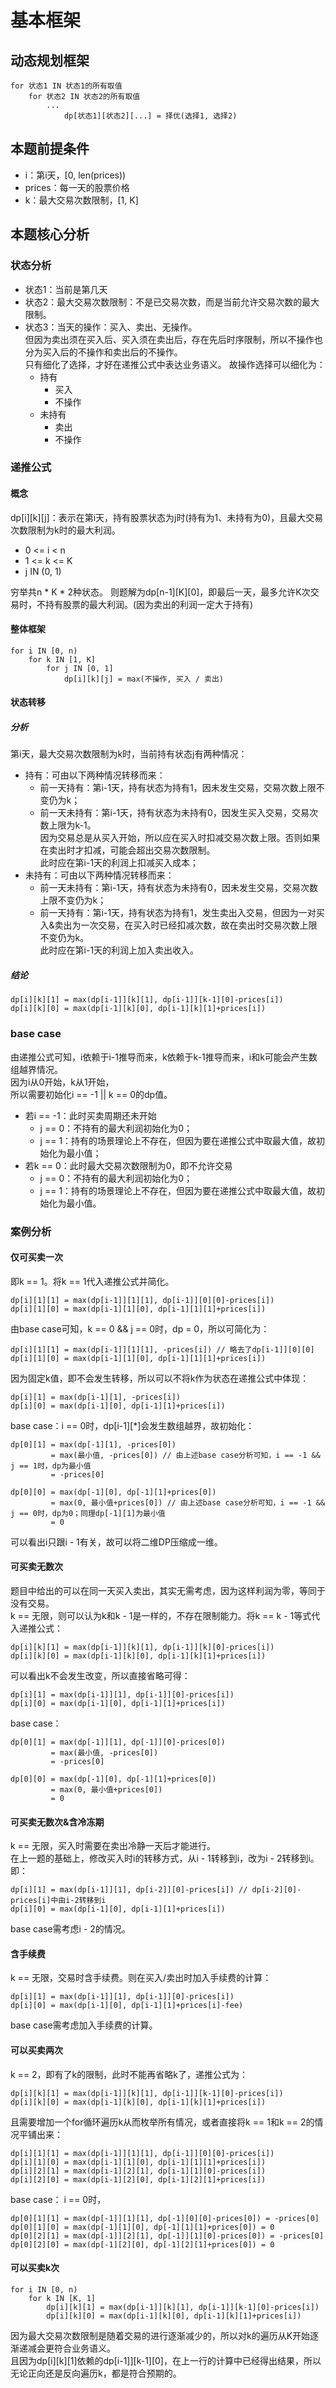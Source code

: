 # 基本框架

## 动态规划框架

```
for 状态1 IN 状态1的所有取值
    for 状态2 IN 状态2的所有取值
        ...
            dp[状态1][状态2][...] = 择优(选择1, 选择2)
```

## 本题前提条件

- i：第i天，[0, len(prices))
- prices：每一天的股票价格
- k：最大交易次数限制，[1, K]

## 本题核心分析

### 状态分析

- 状态1：当前是第几天
- 状态2：最大交易次数限制：不是已交易次数，而是当前允许交易次数的最大限制。
- 状态3：当天的操作：买入、卖出、无操作。<br>
  但因为卖出须在买入后、买入须在卖出后，存在先后时序限制，所以不操作也分为买入后的不操作和卖出后的不操作。<br>
  只有细化了选择，才好在递推公式中表达业务语义。
  故操作选择可以细化为：
    - 持有
        - 买入
        - 不操作
    - 未持有
        - 卖出
        - 不操作

### 递推公式

#### 概念

dp[i][k][j]：表示在第i天，持有股票状态为j时(持有为1、未持有为0)，且最大交易次数限制为k时的最大利润。

- 0 <= i < n
- 1 <= k <= K
- j IN (0, 1)<br>

穷举共n * K * 2种状态。
则题解为dp[n-1][K][0]，即最后一天，最多允许K次交易时，不持有股票的最大利润。(因为卖出的利润一定大于持有)

#### 整体框架

```
for i IN [0, n)
    for k IN [1, K]
        for j IN [0, 1]
            dp[i][k][j] = max(不操作, 买入 / 卖出)
```

#### 状态转移

##### 分析

第i天，最大交易次数限制为k时，当前持有状态j有两种情况：

- 持有：可由以下两种情况转移而来：
    - 前一天持有：第i-1天，持有状态为持有1，因未发生交易，交易次数上限不变仍为k；<br>
    - 前一天未持有：第i-1天，持有状态为未持有0，因发生买入交易，交易次数上限为k-1。<br>
      因为交易总是从买入开始，所以应在买入时扣减交易次数上限。否则如果在卖出时才扣减，可能会超出交易次数限制。<br>
      此时应在第i-1天的利润上扣减买入成本；<br>
- 未持有：可由以下两种情况转移而来：
    - 前一天未持有：第i-1天，持有状态为未持有0，因未发生交易，交易次数上限不变仍为k；<br>
    - 前一天持有：第i-1天，持有状态为持有1，发生卖出入交易，但因为一对买入&卖出为一次交易，在买入时已经扣减次数，故在卖出时交易次数上限不变仍为k。<br>
      此时应在第i-1天的利润上加入卖出收入。<br>

##### 结论

```
dp[i][k][1] = max(dp[i-1]][k][1], dp[i-1]][k-1][0]-prices[i])
dp[i][k][0] = max(dp[i-1][k][0], dp[i-1][k][1]+prices[i])
```

### base case

由递推公式可知，i依赖于i-1推导而来，k依赖于k-1推导而来，i和k可能会产生数组越界情况。<br>
因为i从0开始，k从1开始，<br>
所以需要初始化i == -1 || k == 0的dp值。<br>

- 若i == -1：此时买卖周期还未开始
    - j == 0：不持有的最大利润初始化为0；
    - j == 1：持有的场景理论上不存在，但因为要在递推公式中取最大值，故初始化为最小值；
- 若k == 0：此时最大交易次数限制为0，即不允许交易
    - j == 0：不持有的最大利润初始化为0；
    - j == 1：持有的场景理论上不存在，但因为要在递推公式中取最大值，故初始化为最小值。

### 案例分析

#### 仅可买卖一次

即k == 1。将k == 1代入递推公式并简化。

```
dp[i][1][1] = max(dp[i-1]][1][1], dp[i-1]][0][0]-prices[i])
dp[i][1][0] = max(dp[i-1][1][0], dp[i-1][1][1]+prices[i])
```

由base case可知，k == 0 && j == 0时，dp = 0，所以可简化为：

```
dp[i][1][1] = max(dp[i-1]][1][1], -prices[i]) // 略去了dp[i-1]][0][0]
dp[i][1][0] = max(dp[i-1][1][0], dp[i-1][1][1]+prices[i])
```

因为固定k值，即不会发生转移，所以可以不将k作为状态在递推公式中体现：

```
dp[i][1] = max(dp[i-1][1], -prices[i])
dp[i][0] = max(dp[i-1][0], dp[i-1][1]+prices[i])
```

base case：i == 0时，dp[i-1][*]会发生数组越界，故初始化：

```
dp[0][1] = max(dp[-1][1], -prices[0])
         = max(最小值, -prices[0]) // 由上述base case分析可知，i == -1 && j == 1时，dp为最小值
         = -prices[0]

dp[0][0] = max(dp[-1][0], dp[-1][1]+prices[0])
         = max(0, 最小值+prices[0]) // 由上述base case分析可知，i == -1 && j == 0时，dp为0；同理dp[-1][1]为最小值
         = 0
```

可以看出i只跟i - 1有关，故可以将二维DP压缩成一维。

#### 可买卖无数次

题目中给出的可以在同一天买入卖出，其实无需考虑，因为这样利润为零，等同于没有交易。<br>
k == 无限，则可以认为k和k - 1是一样的，不存在限制能力。将k == k - 1等式代入递推公式：<br>

```
dp[i][k][1] = max(dp[i-1]][k][1], dp[i-1]][k][0]-prices[i])
dp[i][k][0] = max(dp[i-1][k][0], dp[i-1][k][1]+prices[i])
```

可以看出k不会发生改变，所以直接省略可得：

```
dp[i][1] = max(dp[i-1]][1], dp[i-1]][0]-prices[i])
dp[i][0] = max(dp[i-1][0], dp[i-1][1]+prices[i])
```

base case：

```
dp[0][1] = max(dp[-1]][1], dp[-1]][0]-prices[0])
         = max(最小值, -prices[0])
         = -prices[0]

dp[0][0] = max(dp[-1][0], dp[-1][1]+prices[0])
         = max(0, 最小值+prices[0])
         = 0
```

#### 可买卖无数次&含冷冻期

k == 无限，买入时需要在卖出冷静一天后才能进行。<br>
在上一题的基础上，修改买入时i的转移方式，从i - 1转移到i，改为i - 2转移到i。即：<br>

```
dp[i][1] = max(dp[i-1]][1], dp[i-2]][0]-prices[i]) // dp[i-2][0]-prices[i]中由i-2转移到i
dp[i][0] = max(dp[i-1][0], dp[i-1][1]+prices[i])
```

base case需考虑i - 2的情况。

#### 含手续费

k == 无限，交易时含手续费。则在买入/卖出时加入手续费的计算：

```
dp[i][1] = max(dp[i-1]][1], dp[i-1]][0]-prices[i])
dp[i][0] = max(dp[i-1][0], dp[i-1][1]+prices[i]-fee)
```

base case需考虑加入手续费的计算。

#### 可以买卖两次

k == 2，即有了k的限制，此时不能再省略k了，递推公式为：

```
dp[i][k][1] = max(dp[i-1]][k][1], dp[i-1]][k-1][0]-prices[i])
dp[i][k][0] = max(dp[i-1][k][0], dp[i-1][k][1]+prices[i])
```

且需要增加一个for循环遍历k从而枚举所有情况，或者直接将k == 1和k == 2的情况平铺出来：

```
dp[i][1][1] = max(dp[i-1]][1][1], dp[i-1]][0][0]-prices[i])
dp[i][1][0] = max(dp[i-1][1][0], dp[i-1][1][1]+prices[i])
dp[i][2][1] = max(dp[i-1][2][1], dp[i-1][1][0]-prices[i])
dp[i][2][0] = max(dp[i-1][2][0], dp[i-1][2][1]+prices[i])
```

base case：
i == 0时，

```
dp[0][1][1] = max(dp[-1]][1][1], dp[-1][0][0]-prices[0]) = -prices[0]
dp[0][1][0] = max(dp[-1][1][0], dp[-1][1][1]+prices[0]) = 0
dp[0][2][1] = max(dp[-1]][2][1], dp[-1]][1][0]-prices[0]) = -prices[0]
dp[0][2][0] = max(dp[-1][2][0], dp[-1][2][1]+prices[0]) = 0
```

#### 可以买卖k次

```
for i IN [0, n)
    for k IN [K, 1]
        dp[i][k][1] = max(dp[i-1]][k][1], dp[i-1]][k-1][0]-prices[i])
        dp[i][k][0] = max(dp[i-1][k][0], dp[i-1][k][1]+prices[i])
```

因为最大交易次数限制是随着交易的进行逐渐减少的，所以对k的遍历从K开始逐渐递减会更符合业务语义。<br>
且因为dp[i][k][1]依赖的dp[i-1]][k-1][0]，在上一行的计算中已经得出结果，所以无论正向还是反向遍历k，都是符合预期的。<br>